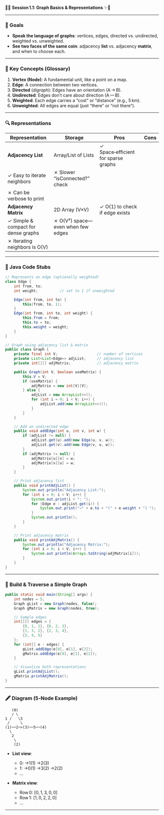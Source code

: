 🌿✨ **Session 1.1: Graph Basics & Representations** ✨🌿

---

### 🎯 Goals

* **Speak the language of graphs**: vertices, edges, directed vs. undirected, weighted vs. unweighted.
* **See two faces of the same coin**: adjacency **list** vs. adjacency **matrix**, and when to choose each.

---

### 📝 Key Concepts (Glossary)

1. **Vertex (Node)**: A fundamental unit, like a point on a map.
2. **Edge**: A connection between two vertices.
3. **Directed** (*digraph*): Edges have an orientation (A → B).
4. **Undirected**: Edges don’t care about direction (A — B).
5. **Weighted**: Each edge carries a “cost” or “distance” (e.g., 5 km).
6. **Unweighted**: All edges are equal (just “there” or “not there”).

---

### 🔍 Representations

| Representation                      | Storage                           | Pros                                | Cons |
| ----------------------------------- | --------------------------------- | ----------------------------------- | ---- |
| **Adjacency List**                  | Array/List of Lists               | ✓ Space‑efficient for sparse graphs |      |
| ✓ Easy to iterate neighbors         | ✗ Slower “isConnected?” check     |                                     |      |
| ✗ Can be verbose to print           |                                   |                                     |      |
| **Adjacency Matrix**                | 2D Array (V×V)                    | ✓ O(1) to check if edge exists      |      |
| ✓ Simple & compact for dense graphs | ✗ O(V²) space—even when few edges |                                     |      |
| ✗ Iterating neighbors is O(V)       |                                   |                                     |      |

---

### 🌱 Java Code Stubs

```java
// Represents an edge (optionally weighted)
class Edge {
    int from, to;
    int weight;          // set to 1 if unweighted

    Edge(int from, int to) {
        this(from, to, 1);
    }
    Edge(int from, int to, int weight) {
        this.from = from;
        this.to = to;
        this.weight = weight;
    }
}

// Graph using adjacency list & matrix
public class Graph {
    private final int V;                  // number of vertices
    private List<List<Edge>> adjList;     // adjacency list
    private int[][] adjMatrix;            // adjacency matrix

    public Graph(int V, boolean useMatrix) {
        this.V = V;
        if (useMatrix) {
            adjMatrix = new int[V][V];
        } else {
            adjList = new ArrayList<>();
            for (int i = 0; i < V; i++) {
                adjList.add(new ArrayList<>());
            }
        }
    }

    // Add an undirected edge
    public void addEdge(int u, int v, int w) {
        if (adjList != null) {
            adjList.get(u).add(new Edge(u, v, w));
            adjList.get(v).add(new Edge(v, u, w));
        }
        if (adjMatrix != null) {
            adjMatrix[u][v] = w;
            adjMatrix[v][u] = w;
        }
    }

    // Print adjacency list
    public void printAdjList() {
        System.out.println("Adjacency List:");
        for (int i = 0; i < V; i++) {
            System.out.print(i + ": ");
            for (Edge e : adjList.get(i)) {
                System.out.print("→" + e.to + "(" + e.weight + ") ");
            }
            System.out.println();
        }
    }

    // Print adjacency matrix
    public void printAdjMatrix() {
        System.out.println("Adjacency Matrix:");
        for (int i = 0; i < V; i++) {
            System.out.println(Arrays.toString(adjMatrix[i]));
        }
    }
}
```

---

### 🔨 Build & Traverse a Simple Graph

```java
public static void main(String[] args) {
    int nodes = 5;
    Graph gList = new Graph(nodes, false);
    Graph gMatrix = new Graph(nodes, true);

    // Sample edges
    int[][] edges = {
        {0, 1, 1}, {0, 2, 3},
        {1, 3, 2}, {2, 3, 4},
        {3, 4, 5}
    };
    for (int[] e : edges) {
        gList.addEdge(e[0], e[1], e[2]);
        gMatrix.addEdge(e[0], e[1], e[2]);
    }

    // Visualize both representations
    gList.printAdjList();
    gMatrix.printAdjMatrix();
}
```

---

### 🖋️ Diagram (5‑Node Example)

```
   (0)
   / \
1 /   \3
 /     \
(1)──2─>(3)──5──(4)
  \
   2
    \
    (2)
```

* **List view**:

    * 0: →1(1) →2(3)
    * 1: →0(1) →3(2) →2(2)
    * …
* **Matrix view**:

    * Row 0: \[0, 1, 3, 0, 0]
    * Row 1: \[1, 0, 2, 2, 0]
    * …

---

